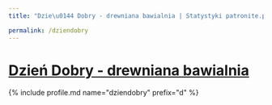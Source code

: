 ```yaml
---
title: "Dzie\u0144 Dobry - drewniana bawialnia | Statystyki patronite.pl | Patromierz"

permalink: /dziendobry
---
```


# [Dzień Dobry - drewniana bawialnia](https://patronite.pl/dziendobry)

{% include profile.md name="dziendobry" prefix="d" %}
